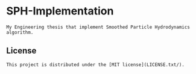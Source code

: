 # SPH-Implementation

    My Engineering thesis that implement Smoothed Particle Hydrodynamics algorithm.

## License

    This project is distributed under the [MIT license](LICENSE.txt/).
